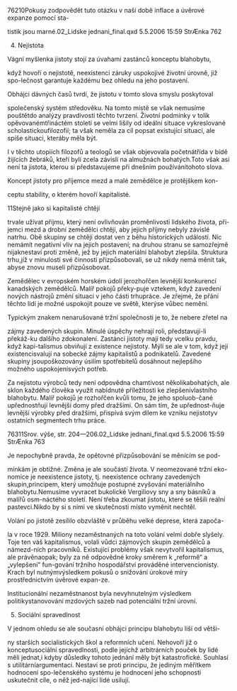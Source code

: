 
76210Pokusy zodpovědět tuto otázku v naší době inflace a úvěrové expanze pomocí sta-

tistik jsou marné.02_Lidske jednani_final.qxd 5.5.2006 15:59 StrÆnka 762

4. Nejistota

Vágní myšlenka jistoty stojí za úvahami zastánců konceptu blahobytu,

když hovoří o nejistotě, neexistenci záruky uspokojivé životní úrovně, již spo-lečnost garantuje každému bez ohledu na jeho postavení.

Obhájci dávných časů tvrdí, že jistotu v tomto slova smyslu poskytoval

společenský systém středověku. Na tomto místě se však nemusíme pouštětdo analýzy pravdivosti těchto tvrzení. Životní podmínky v tolik opěvovanémtřináctém století se velmi lišily od ideální situace vykreslované scholastickoufilozofií; ta však neměla za cíl popsat existující situaci, ale spíše situaci, kteráby měla být.

I v těchto utopiích filozofů a teologů se však objevovala početnátřída v bídě žijících žebráků, kteří byli zcela závislí na almužnách bohatých.Toto však asi není ta jistota, kterou si představujeme při dnešním používánítohoto slova.

Koncept jistoty pro příjemce mezd a malé zemědělce je protějškem kon-

ceptu stability, o kterém hovoří kapitalisté.

11Stejně jako si kapitalisté chtějí

trvale užívat příjmu, který není ovlivňován proměnlivostí lidského života, pří-jemci mezd a drobní zemědělci chtějí, aby jejich příjmy nebyly závislé natrhu. Obě skupiny se chtějí dostat ven z běhu historických událostí. Nic nemámít negativní vliv na jejich postavení; na druhou stranu se samozřejmě nijaknestaví proti změně, jež by jejich materiální blahobyt zlepšila. Struktura trhu,jíž v minulosti své činnosti přizpůsobovali, se už nikdy nemá měnit tak, abyse znovu museli přizpůsobovat.

Zemědělec v evropském horském údolí jerozhořčen levnější konkurencí kanadských zemědělců. Malíř pokojů překy-puje vztekem, když zavedení nových nástrojů změní situaci v jeho části trhupráce. Je zřejmé, že přání těchto lidí je možné uspokojit pouze ve světě, kterýse vůbec nemění.

Typickým znakem nenarušované tržní společnosti je to, že nebere zřetel na

zájmy zavedených skupin. Minulé úspěchy nehrají roli, představují-li překáž-ku dalšího zdokonalení. Zastánci jistoty mají tedy vcelku pravdu, když kapi-talismus obviňují z existence nejistoty. Mýlí se ale v tom, když její existencisvalují na sobecké zájmy kapitalistů a podnikatelů. Zavedené skupiny jsoupoškozovány úsilím spotřebitelů dosáhnout nejlepšího možného uspokojenísvých potřeb.

Za nejistotu výrobců tedy není odpovědna chamtivost několikabohatých, ale sklon každého člověka využít nabídnuté příležitosti ke zlepšenívlastního blahobytu. Malíř pokojů je rozhořčen kvůli tomu, že jeho spoluob-čané upřednostňují levnější domy před dražšími. On sám tím, že upřednost-ňuje levnější výrobky před dražšími, přispívá svým dílem ke vzniku nejistotyv ostatních segmentech trhu práce.

76311Srov. výše, str. 204—206.02_Lidske jednani_final.qxd 5.5.2006 15:59 StrÆnka 763

Je nepochybně pravda, že opětovné přizpůsobování se měnícím se pod-

mínkám je obtížné. Změna je ale součástí života. V neomezované tržní eko-nomice je neexistence jistoty, tj. neexistence ochrany zavedených skupin,principem, který umožňuje postupné zvyšování materiálního blahobytu.Nemusíme vyvracet bukolické Vergiliovy sny a sny básníků a malířů osm-náctého století. Není třeba zkoumat jistotu, které se těšili reální pastevci.Nikdo by si s nimi ve skutečnosti místo vyměnit nechtěl.

Volání po jistotě zesílilo obzvláště v průběhu velké deprese, která započa-

la v roce 1929. Miliony nezaměstnaných na toto volání velmi dobře slyšely. Toje ten váš kapitalismus, volali vůdci zájmových skupin zemědělců a námezd-ních pracovníků. Existující problémy však nevytvořil kapitalismus, ale právěnaopak; byly za ně odpovědné kroky směrem k „reformě“ a „vylepšení“ fun-gování tržního hospodářství prováděné intervencionisty. Krach byl nutnýmvýsledkem pokusů o snižování úrokové míry prostřednictvím úvěrové expan-ze.

Institucionální nezaměstnanost byla nevyhnutelným výsledkem politikystanovování mzdových sazeb nad potenciální tržní úrovní.

5. Sociální spravedlnost

V jednom ohledu se ale současní obhájci principu blahobytu liší od větši-

ny starších socialistických škol a reformních učení. Nehovoří již o konceptusociální spravedlnosti, podle jejíchž arbitrárních pouček by lidé měli jednat,i kdyby důsledky tohoto jednání měly být katastrofické. Souhlasí s utilitárníargumentací. Nestaví se proti principu, že jediným měřítkem hodnocení spo-lečenského systému je hodnocení jeho schopnosti uskutečnit cíle, o něž jed-nající lidé usilují.
